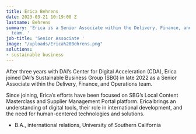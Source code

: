 ```yaml
---
title: Erica Behrens
date: 2023-03-21 10:19:00 Z
lastname: Behrens
summary: 'Erica is a Senior Associate within the Delivery, Finance, and Operations
  team. '
job-title: 'Senior Associate '
image: "/uploads/Erica%20Behrens.png"
solutions:
- sustainable business
---
```


After three years with DAI’s Center for Digital Acceleration (CDA), Erica joined DAI’s Sustainable Business Group (SBG) in late 2022 as a Senior Associate within the Delivery, Finance, and Operations team. 

Since joining, Erica’s efforts have been focused on SBG’s Local Content Masterclass and Supplier Management Portal platform. Erica brings an understanding of digital tools, their role in international development, and the need for human-centered technologies and solutions.  

* B.A., international relations, University of Southern California 